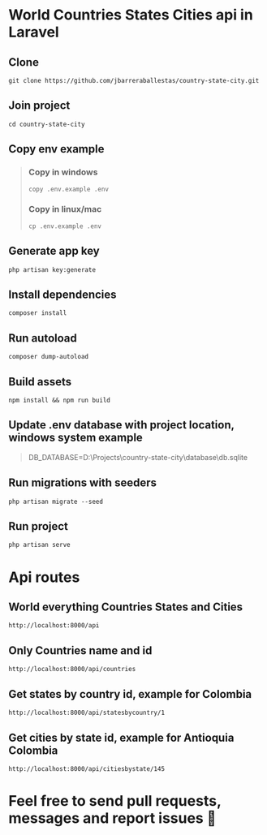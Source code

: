 # World Countries States Cities api in Laravel

## Clone 
```
git clone https://github.com/jbarreraballestas/country-state-city.git
```

## Join project
```
cd country-state-city
```

## Copy env example
>>>
> ### Copy in windows
> ```
> copy .env.example .env
> ```
> ### Copy in linux/mac
> ```
> cp .env.example .env
> ```
>>>

## Generate app key
```
php artisan key:generate
```

## Install dependencies
```
composer install
```

## Run autoload
```
composer dump-autoload
```

## Build assets
```
npm install && npm run build
```

## Update .env database with project location, windows system example
> DB_DATABASE=D:\Projects\country-state-city\database\db.sqlite

## Run migrations with seeders
```
php artisan migrate --seed
```

## Run project 
```
php artisan serve
```

# Api routes

## World everything Countries States and Cities
```
http://localhost:8000/api
```

## Only Countries name and id
```
http://localhost:8000/api/countries
```

## Get states by country id, example for Colombia
```
http://localhost:8000/api/statesbycountry/1
```

## Get cities by state id, example for Antioquia Colombia
```
http://localhost:8000/api/citiesbystate/145
```

# Feel free to send pull requests, messages and report issues 💫
